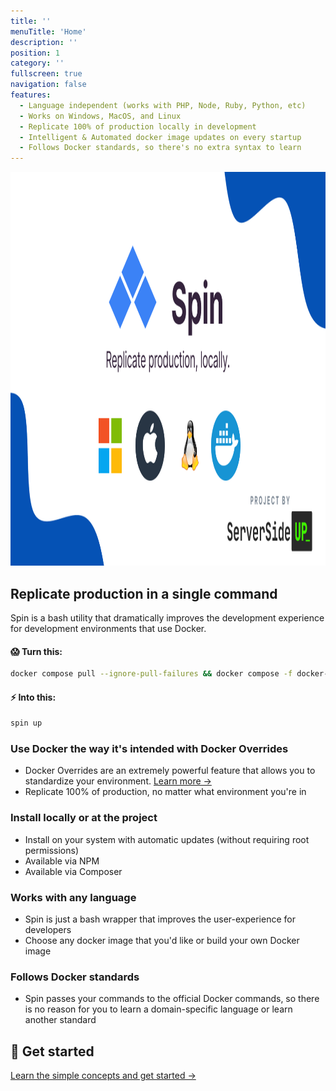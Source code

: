 ```yaml
---
title: ''
menuTitle: 'Home'
description: ''
position: 1
category: ''
fullscreen: true
navigation: false
features:
  - Language independent (works with PHP, Node, Ruby, Python, etc)
  - Works on Windows, MacOS, and Linux
  - Replicate 100% of production locally in development
  - Intelligent & Automated docker image updates on every startup
  - Follows Docker standards, so there's no extra syntax to learn
---
```


<img src="header.png" class="light-img" width="1200" height="630" alt=""/>

## Replicate production in a single command
Spin is a bash utility that dramatically improves the development experience for development environments that use Docker.

<list :items="features"></list>

#### 😱 Turn this:
```bash
docker compose pull --ignore-pull-failures && docker compose -f docker-compose.yml -f docker-compose.dev.yml up --remove-orphans
```
#### ⚡️ Into this:
```bash
spin up
```

### Use Docker the way it's intended with Docker Overrides
- Docker Overrides are an extremely powerful feature that allows you to standardize your environment. [Learn more →](getting-started/introduction)
- Replicate 100% of production, no matter what environment you're in
### Install locally or at the project
- Install on your system with automatic updates (without requiring root permissions)
- Available via NPM
- Available via Composer
### Works with any language
- Spin is just a bash wrapper that improves the user-experience for developers
- Choose any docker image that you'd like or build your own Docker image
### Follows Docker standards
- Spin passes your commands to the official Docker commands, so there is no reason for you to learn a domain-specific language or learn another standard

## 🚀 Get started
[Learn the simple concepts and get started →](getting-started/introduction)